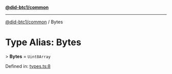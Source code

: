 [**@did-btc1/common**](../README.md)

***

[@did-btc1/common](../globals.md) / Bytes

# Type Alias: Bytes

&gt; **Bytes** = `Uint8Array`

Defined in: [types.ts:8](https://github.com/dcdpr/did-btc1-js/blob/4ab6f9915d95beed9bc633644c9db1539395f512/packages/common/src/types.ts#L8)
